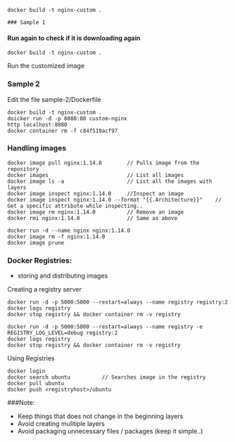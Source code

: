```shell script
docker build -t nginx-custom .

### Sample 1
```
#### Run again to check if it is downloading again
```
docker build -t nginx-custom .
```

Run the customized image

### Sample 2

Edit the file sample-2/Dockerfile

```shell script
docker build -t nginx-custom .
doicker run -d -p 8080:80 custom-nginx
http localhost:8080
docker container rm -f c84f519acf97
```

### Handling images

```shell script
docker image pull nginx:1.14.0        // Pulls image from the repository
docker images                         // List all images
docker image ls -a                    // List all the images with layers
docker image inspect nginx:1.14.0     //Inspect an image
docker image inspect nginx:1.14.0 --format "{{.Architecture}}"    // Get a specific attribute while inspecting..
docker image rm nginx:1.14.0          // Remove an image
docker rmi nginx:1.14.0               // Same as above

docker run -d --name nginx nginx:1.14.0
docker image rm -f nginx:1.14.0
docker image prune

```
### Docker Registries:
- storing and distributing images

Creating a registry server
```shell script
docker run -d -p 5000:5000 --restart=always --name registry registry:2
docker logs registry
docker stop registry && docker container rm -v registry

docker run -d -p 5000:5000 --restart=always --name registry -e REGISTRY_LOG_LEVEL=debug registry:2
docker logs registry
docker stop registry && docker container rm -v registry

```

Using Registries
```shell script
docker login
docker search ubuntu          // Searches image in the registry
docker pull ubuntu
docker push <registryhost>/ubuntu

```
###Note:
- Keep things that does not change in the beginning layers
- Avoid creating mulitiple layers
- Avoid packaging unnecessary files / packages (keep it simple..)

